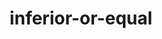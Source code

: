 ---
title: inferior-or-equal
unicode_regular: \eb7c
unicode_bold: \eb7b
unicode_solid: \eb7d
unicode_brand: 
---